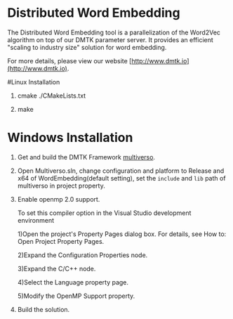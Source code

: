 Distributed Word Embedding
==========

The Distributed Word Embedding tool is a parallelization of the Word2Vec algorithm on top of our DMTK parameter server. It provides an efficient "scaling to industry size" solution for word embedding.

For more details, please view our website [http://www.dmtk.io](http://www.dmtk.io).

#Linux Installation

1. cmake ./CMakeLists.txt

2. make

# Windows Installation

1. Get and build the DMTK Framework [multiverso](https://github.com/Microsoft/multiverso.git).

2. Open Multiverso.sln, change configuration and platform to Release and x64 of WordEmbedding(default setting), set the ```include``` and ```lib``` path of multiverso in project property.

3. Enable openmp 2.0 support.

   To set this compiler option in the Visual Studio development environment
  
   1)Open the project's Property Pages dialog box. For details, see How to: Open Project Property Pages.
  
   2)Expand the Configuration Properties node.
  
   3)Expand the C/C++ node.
  
   4)Select the Language property page.
  
   5)Modify the OpenMP Support property.
   
4. Build the solution.
